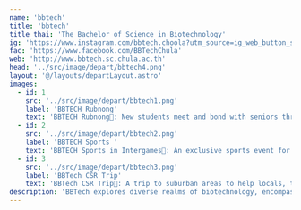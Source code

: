 ```yaml
---
name: 'bbtech'
title: 'bbtech'
title_thai: 'The Bachelor of Science in Biotechnology'
ig: 'https://www.instagram.com/bbtech.choola?utm_source=ig_web_button_share_sheet&igsh=ZDNlZDc0MzIxNw=='
fac: 'https://www.facebook.com/BBTechChula'
web: 'http://www.bbtech.sc.chula.ac.th'
head: '../src/image/depart/bbtech4.png'
layout: '@/layouts/departLayout.astro'
images:
  - id: 1
    src: '../src/image/depart/bbtech1.png'
    label: 'BBTECH Rubnong'
    text: 'BBTECH Rubnong💖: New students meet and bond with seniors through fun games and activities, creating lasting friendships and memories.'
  - id: 2
    src: '../src/image/depart/bbtech2.png'
    label: 'BBTECH Sports '
    text: 'BBTECH Sports in Intergames🏀: An exclusive sports event for international faculties to connect, compete, and make global friends.'
  - id: 3
    src: '../src/image/depart/bbtech3.png'
    label: 'BBTech CSR Trip'
    text: 'BBTech CSR Trip🏡: A trip to suburban areas to help locals, teach kids, promote sustainability, and enjoy fun activities while building bonds.'
description: 'BBTech explores diverse realms of biotechnology, encompassing different fields such as animal, plant, microbial, environmental, food, marine, bioinformatics, and biotechnology management by diving deep into cutting-edge technologies.'
---
```


